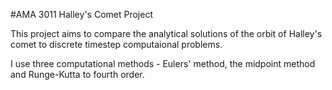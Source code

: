 #AMA 3011 Halley's Comet Project

This project aims to compare the analytical solutions of the orbit of Halley's comet to discrete timestep computaional problems.

I use three computational methods - Eulers' method, the midpoint method and Runge-Kutta to fourth order.
